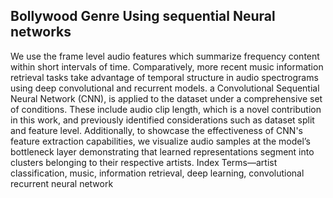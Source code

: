 ## Bollywood Genre Using sequential Neural networks

We use the frame level audio features which summarize frequency content within short intervals
of time. Comparatively, more recent music information retrieval tasks take advantage of temporal
structure in audio spectrograms using deep convolutional and recurrent models. a Convolutional
Sequential Neural Network (CNN), is applied to the dataset under a comprehensive set of
conditions. These include audio clip length, which is a novel contribution in this work, and
previously identified considerations such as dataset split and feature level. Additionally, to
showcase the effectiveness of CNN's feature extraction capabilities, we visualize audio samples
at the model’s bottleneck layer demonstrating that learned representations segment into clusters
belonging to their respective artists. Index Terms—artist classification, music, information
retrieval, deep learning, convolutional recurrent neural network

